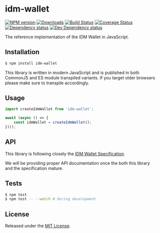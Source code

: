 # idm-wallet

[![NPM version][npm-image]][npm-url] [![Downloads][downloads-image]][npm-url] [![Build Status][travis-image]][travis-url] [![Coverage Status][codecov-image]][codecov-url] [![Dependency status][david-dm-image]][david-dm-url] [![Dev Dependency status][david-dm-dev-image]][david-dm-dev-url]

[npm-url]:https://npmjs.org/package/idm-wallet
[downloads-image]:http://img.shields.io/npm/dm/idm-wallet.svg
[npm-image]:http://img.shields.io/npm/v/idm-wallet.svg
[travis-url]:https://travis-ci.org/ipfs-shipyard/js-idm-wallet
[travis-image]:http://img.shields.io/travis/ipfs-shipyard/js-idm-wallet/master.svg
[codecov-url]:https://codecov.io/gh/ipfs-shipyard/js-idm-wallet
[codecov-image]:https://img.shields.io/codecov/c/github/ipfs-shipyard/js-idm-wallet/master.svg
[david-dm-url]:https://david-dm.org/ipfs-shipyard/js-idm-wallet
[david-dm-image]:https://img.shields.io/david/ipfs-shipyard/js-idm-wallet.svg
[david-dm-dev-url]:https://david-dm.org/ipfs-shipyard/js-idm-wallet?type=dev
[david-dm-dev-image]:https://img.shields.io/david/dev/ipfs-shipyard/js-idm-wallet.svg


The reference implementation of the IDM Wallet in JavaScript.


## Installation

```sh
$ npm install idm-wallet
```

This library is written in modern JavaScript and is published in both CommonJS and ES module transpiled variants. If you target older browsers please make sure to transpile accordingly.


## Usage

```js
import createIdmWallet from 'idm-wallet';

await (async () => {
    const idmWallet = createIdmWallet();
})();
```


## API

This library is following closely the [IDM Wallet Specification](https://github.com/ipfs-shipyard/pm-idm/blob/master/docs/idm-spec.md).

We will be providing proper API documentation once the both this library and the specification mature.


## Tests

```sh
$ npm test
$ npm test -- --watch # during development
```


## License

Released under the [MIT License](http://www.opensource.org/licenses/mit-license.php).
